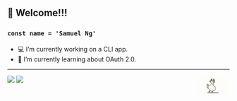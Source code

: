 ## 👋 Welcome!!!

### `const name = 'Samuel Ng'`

 - 💻 I’m currently working on a CLI app.
 - 🌱 I’m currently learning about OAuth 2.0.
<!-- - 🌱 I’m currently learning Go. -->

---

<a href='https://www.linkedin.com/in/sam-ng4/'><img src='https://img.shields.io/badge/LinkedIn-0077B5?style=for-the-badge&logo=linkedin&logoColor=white'></a>
<a href='https://sam-ng.com/'><img src='https://img.shields.io/badge/website-000000?style=for-the-badge&logo=About.me&logoColor=white'></a><img style='width: 75px' align='right' src='subarudo.gif'>

<!--
**sam-ng/sam-ng** is a ✨ _special_ ✨ repository because its `README.md` (this file) appears on your GitHub profile.

Here are some ideas to get you started:

- 🔭 I’m currently working on ...
- 🌱 I’m currently learning ...
- 👯 I’m looking to collaborate on ...
- 🤔 I’m looking for help with ...
- 💬 Ask me about ...
- 📫 How to reach me: ...
- 😄 Pronouns: ...
- ⚡ Fun fact: ...
-->
